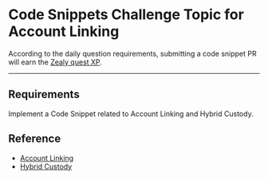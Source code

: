 # Code Snippets Challenge Topic for Account Linking

According to the daily question requirements, submitting a code snippet PR will earn the [Zealy quest XP](https://zealy.io/c/flow-community/questboard).

---

## Requirements

Implement a Code Snippet related to Account Linking and Hybrid Custody.

## Reference

- [Account Linking](https://developers.flow.com/build/advanced-concepts/account-linking)
- [Hybrid Custody](https://github.com/onflow/hybrid-custody/)
